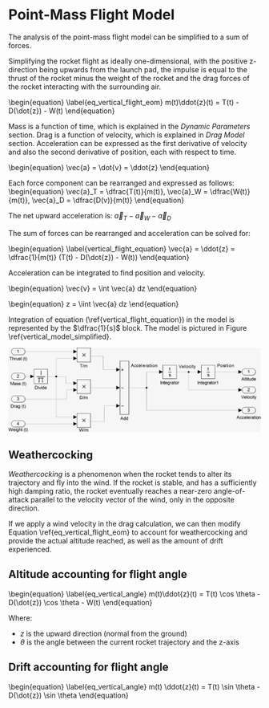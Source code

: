# Point-Mass Flight Model

The analysis of the point-mass flight model can be simplified to a sum of forces. 

Simplifying the rocket flight as ideally one-dimensional, with the positive z-direction being upwards from the launch pad, the impulse is equal to the thrust of the rocket minus the weight of the rocket and the drag forces of the rocket interacting with the surrounding air.

\begin{equation}
\label{eq_vertical_flight_eom}
m(t)\ddot{z}(t) = T(t) - D(\dot{z}) - W(t)
\end{equation}

Mass is a function of time, which is explained in the *Dynamic Parameters* section. Drag is a function of velocity, which is explained in *Drag Model* section.
Acceleration can be expressed as the first derivative of velocity and also the second derivative of position, each with respect to time.

\begin{equation}
\vec{a} = \dot{v} = \ddot{z}
\end{equation}

Each force component can be rearranged and expressed as follows:
\begin{equation}
\vec{a}_T = \dfrac{T(t)}{m(t)}, \vec{a}_W = \dfrac{W(t)}{m(t)}, \vec{a}_D = \dfrac{D(v)}{m(t)}
\end{equation}

The net upward acceleration is: $\vec{a}_T  - \vec{a}_W - \vec{a}_D$

The sum of forces can be rearranged and acceleration can be solved for:

\begin{equation}
\label{vertical_flight_equation}
\vec{a} =  \ddot{z} = \dfrac{1}{m(t)} (T(t) - D(\dot{z}) - W(t)) 
\end{equation}

Acceleration can be integrated to find position and velocity.

\begin{equation}
\vec{v} = \int \vec{a} dz
\end{equation}

\begin{equation}
z = \iint \vec{a} dz
\end{equation}

Integration of equation (\ref{vertical_flight_equation}) in the model is represented by the $\dfrac{1}{s}$ block. The model is pictured in Figure \ref{vertical_model_simplified}.

[vertical_model_simplified]: images/vertical_model_simplified.png "Vertical Model - Simplified" 
![Vertical Flight Model - Simplified \label{vertical_model_simplified}][vertical_model_simplified] 

## Weathercocking

*Weathercocking* is a phenomenon when the rocket tends to alter its trajectory and fly into the wind. 
If the rocket is stable, and has a sufficiently high damping ratio, the rocket eventually reaches a near-zero angle-of-attack parallel to the velocity vector of the wind, only in the opposite direction.

If we apply a wind velocity in the drag calculation, we can then modify Equation \ref{eq_vertical_flight_eom} to account for weathercocking and provide the actual altitude reached, as well as the amount of drift experienced.

## Altitude accounting for flight angle

\begin{equation}
\label{eq_vertical_angle}
m(t)\ddot{z}(t) = T(t) \cos \theta - D(\dot{z}) \cos \theta - W(t)
\end{equation}

Where:

- $z$ is the upward direction (normal from the ground)
- $\theta$ is the angle between the current rocket trajectory and the z-axis

## Drift accounting for flight angle

\begin{equation}
\label{eq_vertical_angle}
m(t) \ddot{z}(t) = T(t) \sin \theta - D(\dot{z}) \sin \theta 
\end{equation}

